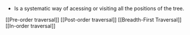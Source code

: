* Is a systematic way of acessing or visiting all the positions of the tree.

[[Pre-order traversal]]
[[Post-order traversal]]
[[Breadth-First Traversal]]
[[In-order traversal]]